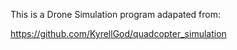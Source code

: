 This is a Drone Simulation program adapated from:

https://github.com/KyrellGod/quadcopter_simulation


